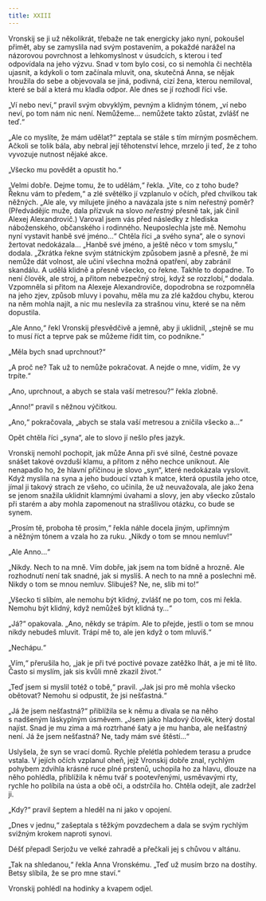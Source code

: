 ```yaml
---
title: XXIII
---
```


Vronskij se ji už několikrát, třebaže ne tak energicky jako nyní, pokoušel přimět, aby se zamyslila nad svým postavením, a pokaždé narážel na názorovou povrchnost a lehkomyslnost v úsudcích, s kterou i teď odpovídala na jeho výzvu. Snad v tom bylo cosi, co si nemohla či nechtěla ujasnit, a kdykoli o tom začínala mluvit, ona, skutečná Anna, se nějak hroužila do sebe a objevovala se jiná, podivná, cizí žena, kterou nemiloval, které se bál a která mu kladla odpor. Ale dnes se jí rozhodl říci vše.

„Ví nebo neví,“ pravil svým obvyklým, pevným a klidným tónem, „ví nebo neví, po tom nám nic není. Nemůžeme… nemůžete takto zůstat, zvlášť ne teď.“

„Ale co myslíte, že mám udělat?“ zeptala se stále s tím mírným posměchem. Ačkoli se tolik bála, aby nebral její těhotenství lehce, mrzelo ji teď, že z toho vyvozuje nutnost nějaké akce.

„Všecko mu povědět a opustit ho.“

„Velmi dobře. Dejme tomu, že to udělám,“ řekla. „Víte, co z toho bude? Řeknu vám to předem,“ a zlé světélko jí vzplanulo v očích, před chvilkou tak něžných. „Ale ale, vy milujete jiného a navázala jste s ním neřestný poměr? (Předvádějíc muže, dala přízvuk na slovo _neřestný_ přesně tak, jak činil Alexej Alexandrovič.) Varoval jsem vás před následky z hlediska náboženského, občanského i rodinného. Neuposlechla jste mě. Nemohu nyní vystavit hanbě své jméno…“ Chtěla říci „a svého syna“, ale o synovi žertovat nedokázala… „Hanbě své jméno, a ještě něco v tom smyslu,“ dodala. „Zkrátka řekne svým státnickým způsobem jasně a přesně, že mi nemůže dát volnost, ale učiní všechna možná opatření, aby zabránil skandálu. A udělá klidně a přesně všecko, co řekne. Takhle to dopadne. To není člověk, ale stroj, a přitom nebezpečný stroj, když se rozzlobí,“ dodala. Vzpomněla si přitom na Alexeje Alexandroviče, dopodrobna se rozpomněla na jeho zjev, způsob mluvy i povahu, měla mu za zlé každou chybu, kterou na něm mohla najít, a nic mu neslevila za strašnou vinu, které se na něm dopustila.

„Ale Anno,“ řekl Vronskij přesvědčivě a jemně, aby ji uklidnil, „stejně se mu to musí říct a teprve pak se můžeme řídit tím, co podnikne.“

„Měla bych snad uprchnout?“

„A proč ne? Tak už to nemůže pokračovat. A nejde o mne, vidím, že vy trpíte.“

„Ano, uprchnout, a abych se stala vaší metresou?“ řekla zlobně.

„Anno!“ pravil s něžnou výčitkou.

„Ano,“ pokračovala, „abych se stala vaší metresou a zničila všecko a…“

Opět chtěla říci „syna“, ale to slovo jí nešlo přes jazyk.

Vronskij nemohl pochopit, jak může Anna při své silné, čestné povaze snášet takové ovzduší klamu, a přitom z něho nechce uniknout. Ale nenapadlo ho, že hlavní příčinou je slovo „syn“, které nedokázala vyslovit. Když myslila na syna a jeho budoucí vztah k matce, která opustila jeho otce, jímal ji takový strach ze všeho, co učinila, že už neuvažovala, ale jako žena se jenom snažila uklidnit klamnými úvahami a slovy, jen aby všecko zůstalo při starém a aby mohla zapomenout na strašlivou otázku, co bude se synem.

„Prosím tě, proboha tě prosím,“ řekla náhle docela jiným, upřímným a něžným tónem a vzala ho za ruku. „Nikdy o tom se mnou nemluv!“

„Ale Anno…“

„Nikdy. Nech to na mně. Vím dobře, jak jsem na tom bídně a hrozně. Ale rozhodnutí není tak snadné, jak si myslíš. A nech to na mně a poslechni mě. Nikdy o tom se mnou nemluv. Slibuješ? Ne, ne, slib mi to!“

„Všecko ti slíbím, ale nemohu být klidný, zvlášť ne po tom, cos mi řekla. Nemohu být klidný, když nemůžeš být klidná ty…“

„Já?“ opakovala. „Ano, někdy se trápím. Ale to přejde, jestli o tom se mnou nikdy nebudeš mluvit. Trápí mě to, ale jen když o tom mluvíš.“

„Nechápu.“

„Vím,“ přerušila ho, „jak je při tvé poctivé povaze zatěžko lhát, a je mi tě líto. Často si myslím, jak sis kvůli mně zkazil život.“

„Teď jsem si myslil totéž o tobě,“ pravil. „Jak jsi pro mě mohla všecko obětovat? Nemohu si odpustit, že jsi nešťastná.“

„Já že jsem nešťastná?“ přiblížila se k němu a dívala se na něho s nadšeným láskyplným úsměvem. „Jsem jako hladový člověk, který dostal najíst. Snad je mu zima a má roztrhané šaty a je mu hanba, ale nešťastný není. Já že jsem nešťastná? Ne, tady mám své štěstí…“

Uslyšela, že syn se vrací domů. Rychle přelétla pohledem terasu a prudce vstala. V jejích očích vzplanul oheň, jejž Vronskij dobře znal, rychlým pohybem zdvihla krásné ruce plné prstenů, uchopila ho za hlavu, dlouze na něho pohlédla, přiblížila k němu tvář s pootevřenými, usměvavými rty, rychle ho políbila na ústa a obě oči, a odstrčila ho. Chtěla odejít, ale zadržel ji.

„Kdy?“ pravil šeptem a hleděl na ni jako v opojení.

„Dnes v jednu,“ zašeptala s těžkým povzdechem a dala se svým rychlým svižným krokem naproti synovi.

Déšť přepadl Serjožu ve velké zahradě a přečkali jej s chůvou v altánu.

„Tak na shledanou,“ řekla Anna Vronskému. „Teď už musím brzo na dostihy. Betsy slíbila, že se pro mne staví.“

Vronskij pohlédl na hodinky a kvapem odjel.
